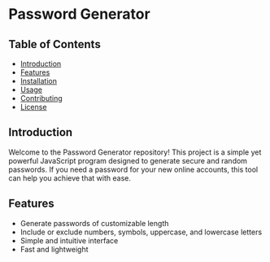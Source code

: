 # Password Generator

## Table of Contents
- [Introduction](#introduction)
- [Features](#features)
- [Installation](#installation)
- [Usage](#usage)
- [Contributing](#contributing)
- [License](#license)

## Introduction

Welcome to the Password Generator repository! This project is a simple yet powerful JavaScript program designed to generate secure and random passwords. If you need a password for your new online accounts, this tool can help you achieve that with ease.

## Features

- Generate passwords of customizable length
- Include or exclude numbers, symbols, uppercase, and lowercase letters
- Simple and intuitive interface
- Fast and lightweight

